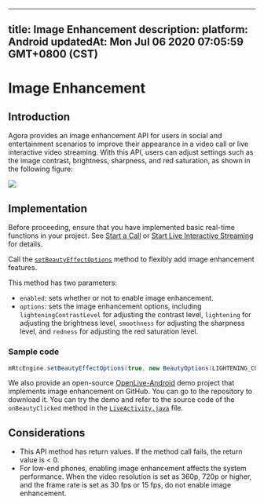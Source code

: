 
---
title: Image Enhancement
description: 
platform: Android
updatedAt: Mon Jul 06 2020 07:05:59 GMT+0800 (CST)
---
# Image Enhancement
## Introduction

Agora provides an image enhancement API for users in social and entertainment scenarios to improve their appearance in a video call or live interactive video streaming. With this API, users can adjust settings such as the image contrast, brightness, sharpness, and red saturation, as shown in the following figure:

![](https://web-cdn.agora.io/docs-files/1553753660177)

## Implementation

Before proceeding, ensure that you have implemented basic real-time functions in your project. See [Start a  Call](../../en/Video/start_call_android.md) or [Start Live Interactive Streaming](../../en/Video/start_live_android.md) for details.

Call the [`setBeautyEffectOptions`](https://docs.agora.io/en/Video/API%20Reference/java/classio_1_1agora_1_1rtc_1_1_rtc_engine.html#aa9327de4fb0c29f840b1e68ca2e83fc6) method to flexibly add image enhancement features.

This method has two parameters: 

- `enabled`: sets whether or not to enable image enhancement.
- `options`: sets the image enhancement options, including `lighteningContrastLevel` for adjusting the contrast level, `lightening` for adjusting the brightness level, `smoothness` for adjusting the sharpness level, and `redness` for adjusting the red saturation level.

### Sample code

```java
mRtcEngine.setBeautyEffectOptions(true, new BeautyOptions(LIGHTENING_CONTRAST_NORMAL, 0.5F, 0.5F, 0.5F));
```

We also provide an open-source [OpenLive-Android](https://github.com/AgoraIO/Basic-Video-Broadcasting/tree/master/OpenLive-Android) demo project that implements image enhancement on GitHub. You can go to the repository to download it. You can try the demo and refer to the source code of the `onBeautyClicked` method in the  [`LiveActivity.java`](https://github.com/AgoraIO/Basic-Video-Broadcasting/blob/master/OpenLive-Android/app/src/main/java/io/agora/openlive/activities/LiveActivity.java) file.

## Considerations
- This API method has return values. If the method call fails, the return value is < 0.
- For low-end phones, enabling image enhancement affects the system performance. When the video resolution is set as 360p, 720p or higher, and the frame rate is set as 30 fps or 15 fps, do not enable image enhancement.
